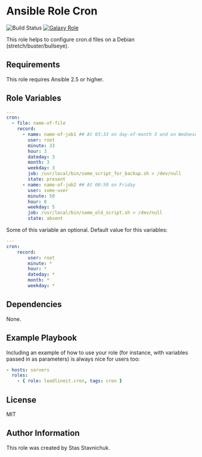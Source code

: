 # Ansible Role Cron

![Build Status](https://github.com/leadlineit/ansible-role-cron/actions/workflows/ansible-galaxy-ci.yml/badge.svg)
[![Galaxy Role](https://img.shields.io/badge/Ansible--Galaxy-leadlineit.cron-blue.svg?logo=ansible&logoColor=white)](https://galaxy.ansible.com/leadlineit/cron/)

This role helps to configure cron.d files on a Debian (stretch/buster/bullseye).

Requirements
------------

This role requires Ansible 2.5 or higher.

Role Variables
--------------

```yaml
---
cron:
  - file: name-of-file
    record:
      - name: name-of-job1 ## At 03:33 on day-of-month 3 and on Wednesday in March.” 
        user: root
        minute: 33
        hour: 3
        dateday: 3
        month: 3
        weekday: 3
        job: /usr/local/bin/some_script_for_backup.sh > /dev/null
        state: present
      - name: name-of-job2 ## At 00:50 on Friday
        user: some-user
        minute: 50
        hour: 0
        weekday: 5
        job: /usr/local/bin/some_old_script.sh > /dev/null
        state: absent
```

Some of this variable an optional.
Default value for this variables:

```yaml
---
cron:
    record:
        user: root
        minute: *
        hour: *
        dateday: *
        month: *
        weekday: *
```
Dependencies
------------

None.

Example Playbook
----------------

Including an example of how to use your role (for instance, with variables passed in as parameters) is always nice for users too:

```yaml
- hosts: servers
  roles:
    - { role: leadlineit.cron, tags: cron }
```

License
-------

MIT

Author Information
------------------

This role was created by Stas Stavnichuk.
